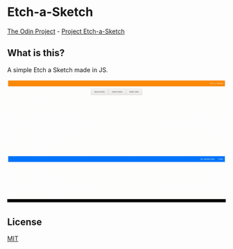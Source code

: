 # Etch-a-Sketch
[The Odin Project](https://www.theodinproject.com/home) - [Project Etch-a-Sketch](https://www.theodinproject.com/courses/web-development-101/lessons/etch-a-sketch-project)

## What is this?
A simple Etch a Sketch made in JS.

![](media/test.gif)

## License
[MIT](https://mit-license.org/)
